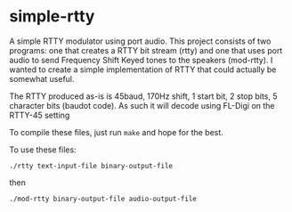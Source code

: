 simple-rtty
===========

A simple RTTY modulator using port audio. This project consists of two programs: one that creates a RTTY bit stream (rtty) and one that uses port audio to send Frequency Shift Keyed tones to the speakers (mod-rtty). I wanted to create a simple implementation of RTTY that could actually be somewhat useful.

The RTTY produced as-is is 45baud, 170Hz shift, 1 start bit, 2 stop bits, 5 character bits (baudot code). As such it will decode using FL-Digi on the RTTY-45 setting

To compile these files, just run `make` and hope for the best.

To use these files:

`./rtty text-input-file binary-output-file`

then

`./mod-rtty binary-output-file audio-output-file`
